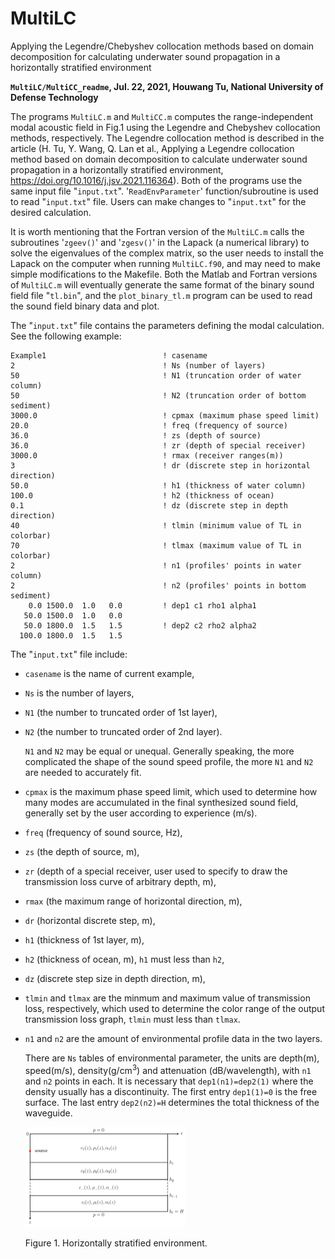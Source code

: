 # MultiLC
Applying the Legendre/Chebyshev collocation methods based on domain decomposition for calculating underwater sound propagation in a horizontally stratified environment

**`MultiLC/MultiCC_readme`, Jul. 22, 2021, Houwang Tu, National University of Defense Technology**

The programs `MultiLC.m` and `MultiCC.m` computes the range-independent modal acoustic field in
Fig.1 using the Legendre and Chebyshev collocation methods, respectively. The Legendre 
collocation method is described in the article (H. Tu, Y. Wang, Q. Lan et al., Applying a Legendre 
collocation method based on domain decomposition to calculate underwater sound propagation in a 
horizontally stratified environment, https://doi.org/10.1016/j.jsv.2021.116364). Both of the programs
use the same input file "`input.txt`". '`ReadEnvParameter`' function/subroutine is used
to read "`input.txt`" file. Users can make changes to "`input.txt`" for the desired calculation. 

It is worth mentioning that the Fortran version of the `MultiLC.m` calls the subroutines '`zgeev()`' 
and '`zgesv()`' in the Lapack (a numerical library) to solve the eigenvalues of the complex matrix, 
so the user needs to install the Lapack on the computer when running `MultiLC.f90`, and
may need to make simple modifications to the Makefile. Both the Matlab
and Fortran versions of `MultiLC.m` will eventually generate the same
format of the binary sound field file "`tl.bin`", and the
`plot_binary_tl.m` program can be used to read the sound field binary
data and plot.

The "`input.txt`" file contains the parameters defining the modal
calculation. See the following example:

```
Example1                          ! casename
2                                 ! Ns (number of layers)
50                                ! N1 (truncation order of water column)
50                                ! N2 (truncation order of bottom sediment)
3000.0                            ! cpmax (maximum phase speed limit)
20.0                              ! freq (frequency of source)
36.0                              ! zs (depth of source)
36.0                              ! zr (depth of special receiver)
3000.0                            ! rmax (receiver ranges(m))
3                                 ! dr (discrete step in horizontal direction)
50.0                              ! h1 (thickness of water column)
100.0                             ! h2 (thickness of ocean)
0.1                               ! dz (discrete step in depth direction)
40                                ! tlmin (minimum value of TL in colorbar)
70                                ! tlmax (maximum value of TL in colorbar)
2                                 ! n1 (profiles' points in water column)
2                                 ! n2 (profiles' points in bottom sediment)
    0.0 1500.0  1.0   0.0         ! dep1 c1 rho1 alpha1
   50.0 1500.0  1.0   0.0
   50.0 1800.0  1.5   1.5         ! dep2 c2 rho2 alpha2
  100.0 1800.0  1.5   1.5

```

The "`input.txt`" file include:

* `casename` is the name of current example,

* `Ns` is the number of layers,

* `N1` (the number to truncated order of 1st layer), 

* `N2` (the number to truncated order of 2nd layer). 

  `N1` and `N2` may be equal or unequal. Generally speaking, the
  more complicated the shape of the sound speed profile, the more `N1` and
  `N2` are needed to accurately fit.

* `cpmax` is the maximum phase speed limit, which used to determine how many
  modes are accumulated in the final synthesized sound field, generally
  set by the user according to experience (m/s). 

* `freq` (frequency of sound source, Hz), 

* `zs` (the depth of source, m), 

* `zr` (depth of a special receiver, user used to specify to draw the transmission loss curve of
  arbitrary depth, m), 

* `rmax` (the maximum range of horizontal direction,
  m), 

* `dr` (horizontal discrete step, m),

* `h1` (thickness of 1st layer, m),

* `h2` (thickness of ocean, m), `h1` must less than `h2`, 

* `dz` (discrete step size in depth direction, m),

* `tlmin`
  and `tlmax` are the minmum and maximum value of transmission loss,
  respectively, which used to determine the color range of the output
  transmission loss graph, `tlmin` must less than `tlmax`.

* `n1` and `n2` are the amount of environmental profile data in the two layers. 

  There are `Ns` tables of environmental parameter, the units are depth(m), speed(m/s),
  density(g/cm$^3$) and attenuation (dB/wavelength), with `n1` and `n2`
  points in each. It is necessary that `dep1(n1)=dep2(1)` where the
  density usually has a discontinuity. The first entry `dep1(1)=0` is the
  free surface. The last entry `dep2(n2)=H` determines the total thickness
  of the waveguide. 

  <img src="env.png" style="zoom:25%;" />

  Figure 1. Horizontally stratified environment.
